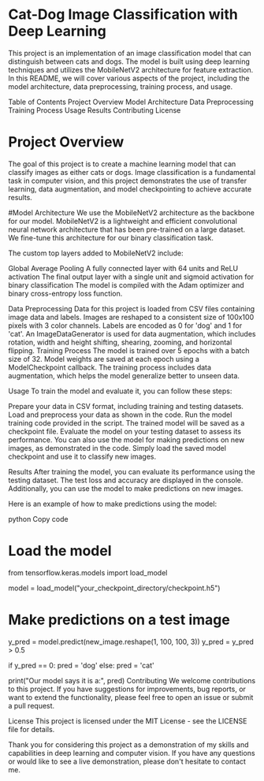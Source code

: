 # Cat-Dog Image Classification with Deep Learning

This project is an implementation of an image classification model that can distinguish between cats and dogs. The model is built using deep learning techniques and utilizes the MobileNetV2 architecture for feature extraction. In this README, we will cover various aspects of the project, including the model architecture, data preprocessing, training process, and usage.

Table of Contents
Project Overview
Model Architecture
Data Preprocessing
Training Process
Usage
Results
Contributing
License

# Project Overview
The goal of this project is to create a machine learning model that can classify images as either cats or dogs. Image classification is a fundamental task in computer vision, and this project demonstrates the use of transfer learning, data augmentation, and model checkpointing to achieve accurate results.

#Model Architecture
We use the MobileNetV2 architecture as the backbone for our model. MobileNetV2 is a lightweight and efficient convolutional neural network architecture that has been pre-trained on a large dataset. We fine-tune this architecture for our binary classification task.

The custom top layers added to MobileNetV2 include:

Global Average Pooling
A fully connected layer with 64 units and ReLU activation
The final output layer with a single unit and sigmoid activation for binary classification
The model is compiled with the Adam optimizer and binary cross-entropy loss function.

Data Preprocessing
Data for this project is loaded from CSV files containing image data and labels.
Images are reshaped to a consistent size of 100x100 pixels with 3 color channels.
Labels are encoded as 0 for 'dog' and 1 for 'cat'.
An ImageDataGenerator is used for data augmentation, which includes rotation, width and height shifting, shearing, zooming, and horizontal flipping.
Training Process
The model is trained over 5 epochs with a batch size of 32. Model weights are saved at each epoch using a ModelCheckpoint callback. The training process includes data augmentation, which helps the model generalize better to unseen data.

Usage
To train the model and evaluate it, you can follow these steps:

Prepare your data in CSV format, including training and testing datasets.
Load and preprocess your data as shown in the code.
Run the model training code provided in the script.
The trained model will be saved as a checkpoint file.
Evaluate the model on your testing dataset to assess its performance.
You can also use the model for making predictions on new images, as demonstrated in the code. Simply load the saved model checkpoint and use it to classify new images.

Results
After training the model, you can evaluate its performance using the testing dataset. The test loss and accuracy are displayed in the console. Additionally, you can use the model to make predictions on new images.

Here is an example of how to make predictions using the model:

python
Copy code
# Load the model
from tensorflow.keras.models import load_model

model = load_model("your_checkpoint_directory/checkpoint.h5")

# Make predictions on a test image
y_pred = model.predict(new_image.reshape(1, 100, 100, 3))
y_pred = y_pred > 0.5

if y_pred == 0:
    pred = 'dog'
else:
    pred = 'cat'

print("Our model says it is a:", pred)
Contributing
We welcome contributions to this project. If you have suggestions for improvements, bug reports, or want to extend the functionality, please feel free to open an issue or submit a pull request.

License
This project is licensed under the MIT License - see the LICENSE file for details.

Thank you for considering this project as a demonstration of my skills and capabilities in deep learning and computer vision. If you have any questions or would like to see a live demonstration, please don't hesitate to contact me.

